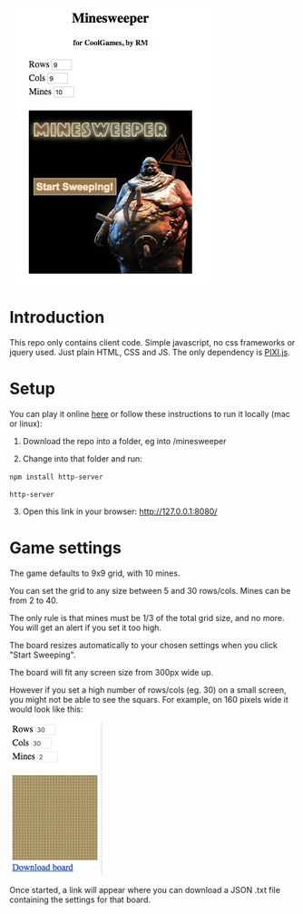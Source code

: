 ![Screenshot](https://github.com/rmcsharry/minesweeper/blob/master/img/screenshots/screenshot.jpg)

# Introduction

This repo only contains client code. Simple javascript, no css frameworks or jquery used. Just plain HTML, CSS and JS.
The only dependency is [PIXI.js](http://www.pixijs.com/).

# Setup
You can play it online [here](https://rmcsharry.github.io/) or follow these instructions to run it locally (mac or linux):

1. Download the repo into a folder, eg into /minesweeper

2. Change into that folder and run:

`npm install http-server`

`http-server`

3. Open this link in your browser: http://127.0.0.1:8080/


# Game settings

The game defaults to 9x9 grid, with 10 mines.

You can set the grid to any size between 5 and 30 rows/cols. Mines can be from 2 to 40.

The only rule is that mines must be 1/3 of the total grid size, and no more. You will get an alert if you set it too high.

The board resizes automatically to your chosen settings when you click "Start Sweeping".

The board will fit any screen size from 300px wide up.

However if you set a high number of rows/cols (eg. 30) on a small screen, you might not be able to see the squars. For example, on 160 pixels wide it would look like this:

![small screen](https://github.com/rmcsharry/minesweeper/blob/master/img/screenshots/smallscreen.jpg)

Once started, a link will appear where you can download a JSON .txt file containing the settings for that board.
